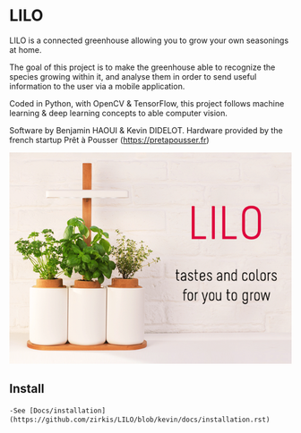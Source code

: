 # LILO
LILO is a connected greenhouse allowing you to grow your own seasonings at home.

The goal of this project is to make the greenhouse able to recognize the species growing within it, and analyse them in order to send useful information to the user via a mobile application.

Coded in Python, with OpenCV & TensorFlow, this project follows machine learning & deep learning concepts to able computer vision.

Software by Benjamin HAOUI & Kevin DIDELOT.
Hardware provided by the french startup Prêt à Pousser (https://pretapousser.fr)

![alt tag](https://github.com/zirkis/LILO/blob/master/images/README/lilo.png)

## Install

	-See [Docs/installation](https://github.com/zirkis/LILO/blob/kevin/docs/installation.rst)
